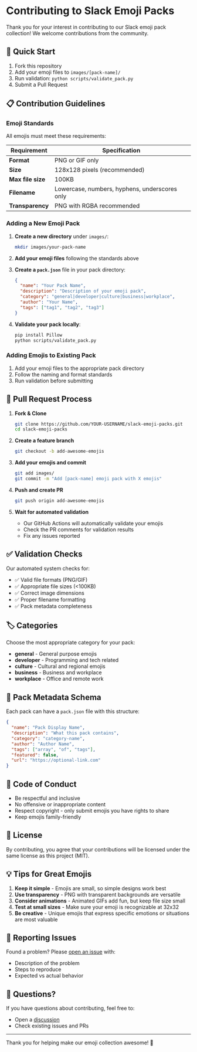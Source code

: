 # Contributing to Slack Emoji Packs

Thank you for your interest in contributing to our Slack emoji pack collection! We welcome contributions from the community.

## 🎯 Quick Start

1. Fork this repository
2. Add your emoji files to `images/[pack-name]/`
3. Run validation: `python scripts/validate_pack.py`
4. Submit a Pull Request

## 📋 Contribution Guidelines

### Emoji Standards

All emojis must meet these requirements:

| Requirement | Specification |
|------------|--------------|
| **Format** | PNG or GIF only |
| **Size** | 128x128 pixels (recommended) |
| **Max file size** | 100KB |
| **Filename** | Lowercase, numbers, hyphens, underscores only |
| **Transparency** | PNG with RGBA recommended |

### Adding a New Emoji Pack

1. **Create a new directory** under `images/`:
   ```bash
   mkdir images/your-pack-name
   ```

2. **Add your emoji files** following the standards above

3. **Create a `pack.json`** file in your pack directory:
   ```json
   {
     "name": "Your Pack Name",
     "description": "Description of your emoji pack",
     "category": "general|developer|culture|business|workplace",
     "author": "Your Name",
     "tags": ["tag1", "tag2", "tag3"]
   }
   ```

4. **Validate your pack locally**:
   ```bash
   pip install Pillow
   python scripts/validate_pack.py
   ```

### Adding Emojis to Existing Pack

1. Add your emoji files to the appropriate pack directory
2. Follow the naming and format standards
3. Run validation before submitting

## 🔄 Pull Request Process

1. **Fork & Clone**
   ```bash
   git clone https://github.com/YOUR-USERNAME/slack-emoji-packs.git
   cd slack-emoji-packs
   ```

2. **Create a feature branch**
   ```bash
   git checkout -b add-awesome-emojis
   ```

3. **Add your emojis and commit**
   ```bash
   git add images/
   git commit -m "Add [pack-name] emoji pack with X emojis"
   ```

4. **Push and create PR**
   ```bash
   git push origin add-awesome-emojis
   ```

5. **Wait for automated validation**
   - Our GitHub Actions will automatically validate your emojis
   - Check the PR comments for validation results
   - Fix any issues reported

## ✅ Validation Checks

Our automated system checks for:

- ✅ Valid file formats (PNG/GIF)
- ✅ Appropriate file sizes (<100KB)
- ✅ Correct image dimensions
- ✅ Proper filename formatting
- ✅ Pack metadata completeness

## 🏷️ Categories

Choose the most appropriate category for your pack:

- **general** - General purpose emojis
- **developer** - Programming and tech related
- **culture** - Cultural and regional emojis
- **business** - Business and workplace
- **workplace** - Office and remote work

## 📝 Pack Metadata Schema

Each pack can have a `pack.json` file with this structure:

```json
{
  "name": "Pack Display Name",
  "description": "What this pack contains",
  "category": "category-name",
  "author": "Author Name",
  "tags": ["array", "of", "tags"],
  "featured": false,
  "url": "https://optional-link.com"
}
```

## 🤝 Code of Conduct

- Be respectful and inclusive
- No offensive or inappropriate content
- Respect copyright - only submit emojis you have rights to share
- Keep emojis family-friendly

## 📜 License

By contributing, you agree that your contributions will be licensed under the same license as this project (MIT).

## 💡 Tips for Great Emojis

1. **Keep it simple** - Emojis are small, so simple designs work best
2. **Use transparency** - PNG with transparent backgrounds are versatile
3. **Consider animations** - Animated GIFs add fun, but keep file size small
4. **Test at small sizes** - Make sure your emoji is recognizable at 32x32
5. **Be creative** - Unique emojis that express specific emotions or situations are most valuable

## 🐛 Reporting Issues

Found a problem? Please [open an issue](https://github.com/AsyncSite/slack-emoji-packs/issues) with:
- Description of the problem
- Steps to reproduce
- Expected vs actual behavior

## 📮 Questions?

If you have questions about contributing, feel free to:
- Open a [discussion](https://github.com/AsyncSite/slack-emoji-packs/discussions)
- Check existing issues and PRs

---

Thank you for helping make our emoji collection awesome! 🎉